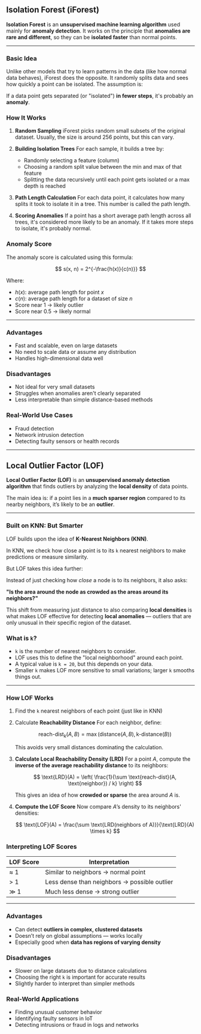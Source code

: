 ## Isolation Forest (iForest)

**Isolation Forest** is an **unsupervised machine learning algorithm** used mainly for **anomaly detection**. It works on the principle that **anomalies are rare and different**, so they can be **isolated faster** than normal points.

---

### Basic Idea

Unlike other models that try to learn patterns in the data (like how normal data behaves), iForest does the opposite.
It randomly splits data and sees how quickly a point can be isolated. The assumption is:

If a data point gets separated (or "isolated") **in fewer steps**, it's probably an **anomaly**.


### How It Works

1. **Random Sampling**
   iForest picks random small subsets of the original dataset. Usually, the size is around 256 points, but this can vary.

2. **Building Isolation Trees**
   For each sample, it builds a tree by:

   * Randomly selecting a feature (column)
   * Choosing a random split value between the min and max of that feature
   * Splitting the data recursively until each point gets isolated or a max depth is reached

3. **Path Length Calculation**
   For each data point, it calculates how many splits it took to isolate it in a tree. This number is called the path length.

4. **Scoring Anomalies**
   If a point has a short average path length across all trees, it's considered more likely to be an anomaly.
   If it takes more steps to isolate, it's probably normal.


### Anomaly Score

The anomaly score is calculated using this formula:

$$
s(x, n) = 2^{-\frac{h(x)}{c(n)}}
$$

Where:

* $h(x)$: average path length for point $x$
* $c(n)$: average path length for a dataset of size $n$
* Score near 1 → likely outlier
* Score near 0.5 → likely normal

---

### Advantages

* Fast and scalable, even on large datasets
* No need to scale data or assume any distribution
* Handles high-dimensional data well

### Disadvantages

* Not ideal for very small datasets
* Struggles when anomalies aren't clearly separated
* Less interpretable than simple distance-based methods



### Real-World Use Cases

* Fraud detection
* Network intrusion detection
* Detecting faulty sensors or health records


---

## Local Outlier Factor (LOF)

**Local Outlier Factor (LOF)** is an **unsupervised anomaly detection algorithm** that finds outliers by analyzing the **local density** of data points.

The main idea is: if a point lies in a **much sparser region** compared to its nearby neighbors, it’s likely to be an **outlier**.

---

### Built on KNN: But Smarter

LOF builds upon the idea of **K-Nearest Neighbors (KNN)**.

In KNN, we check how close a point is to its `k` nearest neighbors to make predictions or measure similarity.

But LOF takes this idea further:

Instead of just checking how *close* a node is to its neighbors, it also asks:

**"Is the area around the node as crowded as the areas around its neighbors?"**

This shift from measuring just distance to also comparing **local densities** is what makes LOF effective for detecting **local anomalies** — outliers that are only unusual in their specific region of the dataset.


### What is `k`?

* `k` is the number of nearest neighbors to consider.
* LOF uses this to define the "local neighborhood" around each point.
* A typical value is `k = 20`, but this depends on your data.
* Smaller `k` makes LOF more sensitive to small variations; larger `k` smooths things out.

---

### How LOF Works

1. Find the `k` nearest neighbors of each point (just like in KNN)

2. Calculate **Reachability Distance**
   For each neighbor, define:

   $$
   \text{reach-dist}_k(A, B) = \max(\text{distance}(A, B), \text{k-distance}(B))
   $$

   This avoids very small distances dominating the calculation.

3. **Calculate Local Reachability Density (LRD)**
   For a point $A$, compute the **inverse of the average reachability distance** to its neighbors:

   $$
   \text{LRD}(A) = \left( \frac{1}{\sum \text{reach-dist}(A, \text{neighbor}) / k} \right)
   $$

   This gives an idea of how **crowded or sparse** the area around $A$ is.

4. **Compute the LOF Score**
   Now compare $A$’s density to its neighbors' densities:

   $$
   \text{LOF}(A) = \frac{\sum \text{LRD(neighbors of A)}}{\text{LRD}(A) \times k}
   $$

   
### Interpreting LOF Scores

| LOF Score | Interpretation                               |
| --------- | -------------------------------------------- |
| ≈ 1       | Similar to neighbors → normal point          |
| > 1       | Less dense than neighbors → possible outlier |
| ≫ 1       | Much less dense → strong outlier             |

---

### Advantages

* Can detect **outliers in complex, clustered datasets**
* Doesn’t rely on global assumptions — works locally
* Especially good when **data has regions of varying density**

### Disadvantages

* Slower on large datasets due to distance calculations
* Choosing the right `k` is important for accurate results
* Slightly harder to interpret than simpler methods

### Real-World Applications

* Finding unusual customer behavior
* Identifying faulty sensors in IoT
* Detecting intrusions or fraud in logs and networks
